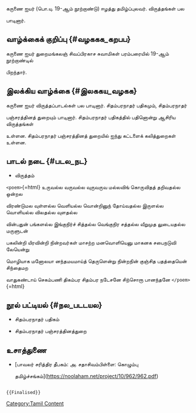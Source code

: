 கருணை ஐயர் (பொ.யு. 19-ஆம் நூற்றாண்டு) ஈழத்து தமிழ்ப்புலவர். விருத்தங்கள் பல
பாடினார்.

## வாழ்க்கைக் குறிப்பு {#வழககக_கறபப}

கருணை ஐயர் துறைமங்கலஞ் சிவப்பிரகாச சுவாமிகள் பரம்பரையில் 19-ஆம் நூற்றாண்டில்
பிறந்தார்.

## இலக்கிய வாழ்க்கை {#இலககய_வழகக}

கருணை ஐயர் விருத்தப்பாடல்கள் பல பாடினார். சிதம்பரநாதர் பதிகமும், சிதம்பரநாதர்
பஞ்சரத்தினத் துறையும் பாடினார். சிதம்பரநாதர் பதிகத்தில் பதினொன்று ஆசிரிய விருத்தங்கள்
உள்ளன. சிதம்பரநாதர் பஞ்சரத்தினத் துறையில் ஐந்து கட்டளைக் கலித்துறைகள் உள்ளன.

## பாடல் நடை {#படல_நட}

-   விருத்தம்

`<poem>`{=html} உருவல்ல வருவல்ல வுருவருவ மல்லவிங் கொருவிதத் தறிவதல்ல ஒன்றல
விரண்டுமல வுள்ளல்ல வெளியல்ல வொன்றினுந் தோய்வதல்ல இருளல்ல வொளியல்ல விலதல்ல வுளதல்ல
வின்பதுன் பங்களல்ல இங்குநிர்ச் சித்தல்ல வெங்குநிர சத்தல்ல வீறுமுத லுடையதல்ல மருளுடன்
பகலின்றி யிரவின்றி நின்றவர்கள் மாசற்ற மனவொளியெனு மாகனக சபைநடுவி லேயென்று
மொழியாக மனோலயா னந்தமயமாய்த் தெருளென்று நின்றநின் குஞ்சித பதத்தையென் சிந்தைமற
வாதுகண்டாய் செகம்பணி திகம்பர சிதம்பர நடேசனே சிற்சொரூ பானந்தனே `</poem>`{=html}

## நூல் பட்டியல் {#நல_படடயல}

-   சிதம்பரநாதர் பதிகம்
-   சிதம்பரநாதர் பஞ்சரத்தினத்துறை

## உசாத்துணை

-   [பாவலர் சரித்திர தீபகம்: அ. சதாசிவம்பிள்ளை: கொழும்பு
    தமிழ்ச்சங்கம்](https://noolaham.net/project/10/962/962.pdf)

```{=mediawiki}
{{Finalised}}
```
[Category:Tamil Content](Category:Tamil_Content "wikilink")
